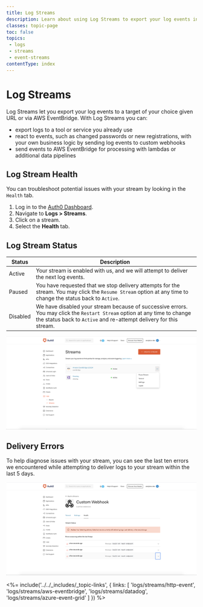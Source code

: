 ```yaml
---
title: Log Streams
description: Learn about using Log Streams to export your log events in near real-time.
classes: topic-page
toc: false
topics:
 - logs
 - streams
 - event-streams
contentType: index
---
```


# Log Streams

Log Streams let you export your log events to a target of your choice given URL or via AWS EventBridge. With Log Streams you can:

* export logs to a tool or service you already use
* react to events, such as changed passwords or new registrations, with your own business logic by sending log events to custom webhooks
* send events to AWS EventBridge for processing with lambdas or additional data pipelines

## Log Stream Health

You can troubleshoot potential issues with your stream by looking in the `Health` tab.

1. Log in to the [Auth0 Dashboard](${manage_url}).
2. Navigate to **Logs > Streams**.
3. Click on a stream.
4. Select the **Health** tab.

## Log Stream Status

| Status | Description |
|---------|-------------|
| Active  | Your stream is enabled with us, and we will attempt to deliver the next log events. |
| Paused  | You have requested that we stop delivery attempts for the stream. You may click the `Resume Stream` option at any time to change the status back to `Active`. |
| Disabled | We have disabled your stream because of successive errors. You may click the `Restart Stream` option at any time to change the status back to `Active` and re-attempt delivery for this stream. |

![Pause a Stream](/media/articles/logs/health/pause-a-stream.png)

## Delivery Errors

To help diagnose issues with your stream, you can see the last ten errors we encountered while attempting to deliver logs to your stream within the last 5 days.

![Stream Errors](/media/articles/logs/health/health-errors.png)


<%= include('../../_includes/_topic-links', { links: [
  'logs/streams/http-event',
  'logs/streams/aws-eventbridge',
  'logs/streams/datadog',
  'logs/streams/azure-event-grid'
] }) %>

